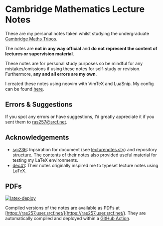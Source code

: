 # Cambridge Mathematics Lecture Notes
These are my personal notes taken whilst studying the undergraduate [Cambridge Maths Tripos](https://www.maths.cam.ac.uk/undergrad/undergrad).

The notes are **not in any way official** and **do not represent the content of lectures or supervision material**.

These notes are for personal study purposes so be mindful for any mistakes/omissions if using these notes for self-study or revision.
Furthermore, **any and all errors are my own**.

I created these notes using neovim with VimTeX and LuaSnip. My config can be found [here](https://github.com/ras257/nvf-tex-config).

## Errors & Suggestions
If you spot any errors or have suggestions, I’d greatly appreciate it if you sent them to [ras257@srcf.net](mailto:ras257@srcf.net).

## Acknowledgements
- [sgj236](https://github.com/ostephagus/lecture-notes]): Inpsiration for document (see [lecturenotes.sty](https://github.com/ostephagus/lecturenotes)) and repository structure.
The contents of their notes also provided useful material for testing my LaTeX environments. 
- [dec41](https://github.com/dalcde/cam-notes]): Their notes originally inspired me to typeset lecture notes using LaTeX.

## PDFs
[![latex-deploy](https://github.com/ras257/cam-notes/actions/workflows/latex-deploy.yml/badge.svg)](https://github.com/ras257/cam-notes/actions/workflows/latex-deploy.yml)

Compiled versions of the notes are available as PDFs at [https://ras257.user.srcf.net/](https://ras257.user.srcf.net/). They are automatically compiled and deployed within a [GitHub Action](https://github.com/ras257/cam-notes/actions).
